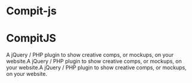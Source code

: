Compit-js
=========
# CompitJS

A jQuery / PHP plugin to show creative comps, or mockups, on your website.A jQuery / PHP plugin to show creative comps, or mockups, on your website.A jQuery / PHP plugin to show creative comps, or mockups, on your website.
